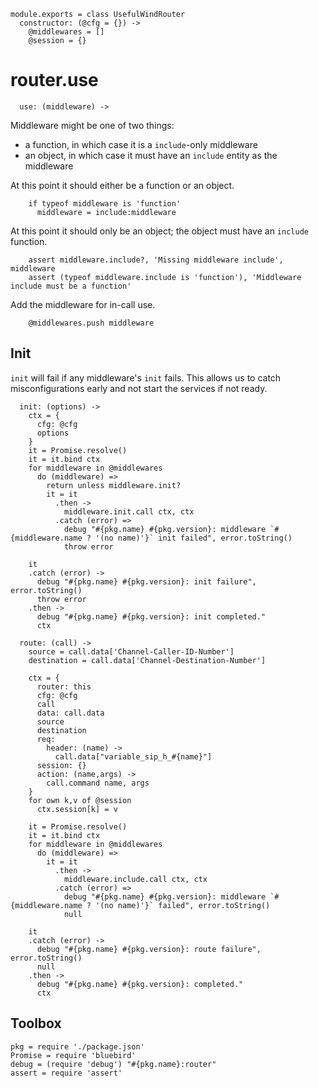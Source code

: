     module.exports = class UsefulWindRouter
      constructor: (@cfg = {}) ->
        @middlewares = []
        @session = {}

router.use
==========

      use: (middleware) ->

Middleware might be one of two things:
- a function, in which case it is a `include`-only middleware
- an object, in which case it must have an `include` entity as the middleware

At this point it should either be a function or an object.

        if typeof middleware is 'function'
          middleware = include:middleware

At this point it should only be an object; the object must have an `include` function.

        assert middleware.include?, 'Missing middleware include', middleware
        assert (typeof middleware.include is 'function'), 'Middleware include must be a function'

Add the middleware for in-call use.

        @middlewares.push middleware

Init
----

`init` will fail if any middleware's `init` fails. This allows us to catch misconfigurations early and not start the services if not ready.

      init: (options) ->
        ctx = {
          cfg: @cfg
          options
        }
        it = Promise.resolve()
        it = it.bind ctx
        for middleware in @middlewares
          do (middleware) =>
            return unless middleware.init?
            it = it
              .then ->
                middleware.init.call ctx, ctx
              .catch (error) =>
                debug "#{pkg.name} #{pkg.version}: middleware `#{middleware.name ? '(no name)'}` init failed", error.toString()
                throw error

        it
        .catch (error) ->
          debug "#{pkg.name} #{pkg.version}: init failure", error.toString()
          throw error
        .then ->
          debug "#{pkg.name} #{pkg.version}: init completed."
          ctx

      route: (call) ->
        source = call.data['Channel-Caller-ID-Number']
        destination = call.data['Channel-Destination-Number']

        ctx = {
          router: this
          cfg: @cfg
          call
          data: call.data
          source
          destination
          req:
            header: (name) ->
              call.data["variable_sip_h_#{name}"]
          session: {}
          action: (name,args) ->
            call.command name, args
        }
        for own k,v of @session
          ctx.session[k] = v

        it = Promise.resolve()
        it = it.bind ctx
        for middleware in @middlewares
          do (middleware) =>
            it = it
              .then ->
                middleware.include.call ctx, ctx
              .catch (error) =>
                debug "#{pkg.name} #{pkg.version}: middleware `#{middleware.name ? '(no name)'}` failed", error.toString()
                null

        it
        .catch (error) ->
          debug "#{pkg.name} #{pkg.version}: route failure", error.toString()
          null
        .then ->
          debug "#{pkg.name} #{pkg.version}: completed."
          ctx

Toolbox
-------

    pkg = require './package.json'
    Promise = require 'bluebird'
    debug = (require 'debug') "#{pkg.name}:router"
    assert = require 'assert'
